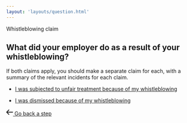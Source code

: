 ```yaml
---
layout: 'layouts/question.html'
---
```


<section class="Card">
  <div class="Card-segment">
    <div class="u-fs--1 u-case--upper u-margin-b-e--lg">Whistleblowing claim</div>
    <h1 class="Card-heading">What did your employer do as a result of your whistleblowing?</h1>
    <div class="Card-lede">
      <p>
        If both claims apply, you should make a separate claim for each, with a summary of the relevant incidents for each claim.
      </p>
    </div>
    <ul class="LinkList" role="list">
      <li>
        <a href="{{ '/whistleblowing/detriment/' | url }}" class="LinkBlock">
          <p>
            I was subjected to unfair treatment because of my whistleblowing
          </p>
        </a>
      </li>
      <li>
        <a href="{{ '/whistleblowing/dismissal/' | url }}" class="LinkBlock">
          <p>
            I was dismissed because of my whistleblowing
          </p>
        </a>
      </li>
    </ul>
  </div>
  <div class="Card-segment">
    <div class="ButtonGroup">
      <a href="../" class="Button Button--ghost">
      <svg class="Icon" fill="none" xmlns="http://www.w3.org/2000/svg" viewBox="0 0 18 18" height="18" width="18"><path d="M17 9H1m0 0 6-6M1 9l6 6" stroke="currentColor" stroke-linecap="round" stroke-linejoin="round" stroke-width="2"/></svg>
      <span class="Button-label">
        Go back a step
      </span>
    </a>
    </div>
  </div>
</section>
